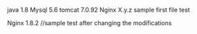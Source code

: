 java 1.8
Mysql 5.6
tomcat 7.0.92
Nginx X.y.z
sample first file test

Nginx 1.8.2
//sample test after changing the modifications
